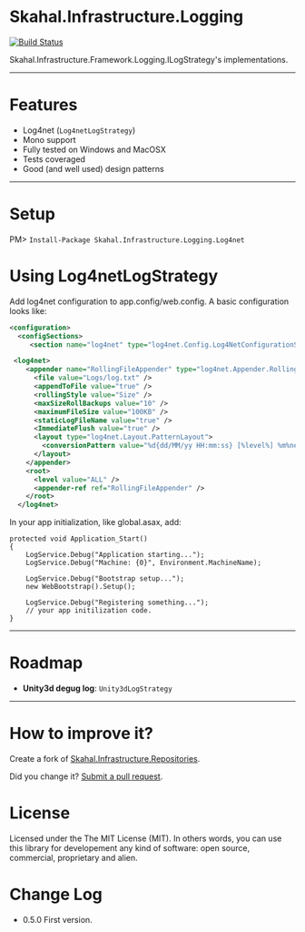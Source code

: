 Skahal.Infrastructure.Logging
==================================

[![Build Status](https://travis-ci.org/skahal/Skahal.Infrastructure.Logging.png?branch=master)](https://travis-ci.org/skahal/Skahal.Infrastructure.Logging)

Skahal.Infrastructure.Framework.Logging.ILogStrategy's implementations.


--------

Features
===
- Log4net (`Log4netLogStrategy`)
- Mono support
- Fully tested on Windows and MacOSX
- Tests coveraged 
- Good (and well used) design patterns  

--------

Setup
===

PM> `Install-Package Skahal.Infrastructure.Logging.Log4net`

Using Log4netLogStrategy
===
Add log4net configuration to app.config/web.config. A basic configuration looks like:
```xml
<configuration>
  <configSections>
     <section name="log4net" type="log4net.Config.Log4NetConfigurationSectionHandler, log4net" />
```
```xml
 <log4net>
    <appender name="RollingFileAppender" type="log4net.Appender.RollingFileAppender">
      <file value="Logs/log.txt" />
      <appendToFile value="true" />
      <rollingStyle value="Size" />
      <maxSizeRollBackups value="10" />
      <maximumFileSize value="100KB" />
      <staticLogFileName value="true" />
      <ImmediateFlush value="true" />
      <layout type="log4net.Layout.PatternLayout">
        <conversionPattern value="%d{dd/MM/yy HH:mm:ss} [%level%] %m%newline" />
      </layout>
    </appender>
    <root>
      <level value="ALL" />
      <appender-ref ref="RollingFileAppender" />
    </root>
  </log4net>
```

In your app initialization, like global.asax, add:
```charp
protected void Application_Start()
{
    LogService.Debug("Application starting...");
    LogService.Debug("Machine: {0}", Environment.MachineName);

    LogService.Debug("Bootstrap setup...");
    new WebBootstrap().Setup();

    LogService.Debug("Registering something...");
    // your app initilization code.
}
```

---



Roadmap
===
 - **Unity3d degug log**: `Unity3dLogStrategy`		
 		
 		
 
--------

How to improve it?
======

Create a fork of [Skahal.Infrastructure.Repositories](https://github.com/skahal/Skahal.Infrastructure.Logging/fork). 

Did you change it? [Submit a pull request](https://github.com/skahal/Skahal.Infrastructure.Logging/pull/new/master).


License
======

Licensed under the The MIT License (MIT).
In others words, you can use this library for developement any kind of software: open source, commercial, proprietary and alien.


Change Log
======
 - 0.5.0 First version.


